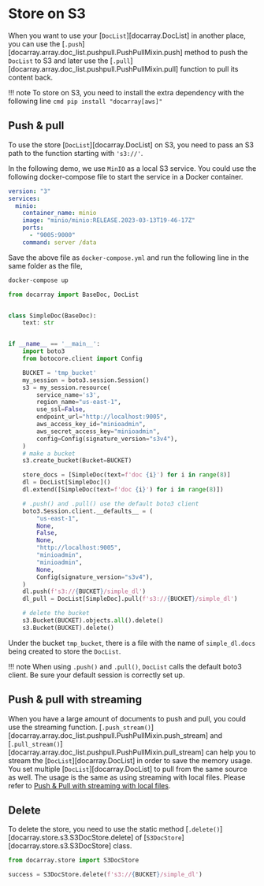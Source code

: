 # Store on S3
When you want to use your [`DocList`][docarray.DocList] in another place, you can use the 
[`.push`][docarray.array.doc_list.pushpull.PushPullMixin.push] method to push the `DocList` to S3 and later use the
[`.pull`][docarray.array.doc_list.pushpull.PushPullMixin.pull] function to pull its content back. 

!!! note
    To store on S3, you need to install the extra dependency with the following line
    ```cmd
    pip install "docarray[aws]"
    ```

## Push & pull
To use the store [`DocList`][docarray.DocList] on S3, you need to pass an S3 path to the function starting with `'s3://'`.

In the following demo, we use `MinIO` as a local S3 service. You could use the following docker-compose file to start the service in a Docker container.

```yaml
version: "3"
services:
  minio:
    container_name: minio
    image: "minio/minio:RELEASE.2023-03-13T19-46-17Z"
    ports:
      - "9005:9000"
    command: server /data
```
Save the above file as `docker-compose.yml` and run the following line in the same folder as the file,
```bash
docker-compose up
```

```python
from docarray import BaseDoc, DocList


class SimpleDoc(BaseDoc):
    text: str


if __name__ == '__main__':
    import boto3
    from botocore.client import Config

    BUCKET = 'tmp_bucket'
    my_session = boto3.session.Session()
    s3 = my_session.resource(
        service_name='s3',
        region_name="us-east-1",
        use_ssl=False,
        endpoint_url="http://localhost:9005",
        aws_access_key_id="minioadmin",
        aws_secret_access_key="minioadmin",
        config=Config(signature_version="s3v4"),
    )
    # make a bucket
    s3.create_bucket(Bucket=BUCKET)

    store_docs = [SimpleDoc(text=f'doc {i}') for i in range(8)]
    dl = DocList[SimpleDoc]()
    dl.extend([SimpleDoc(text=f'doc {i}') for i in range(8)])

    # .push() and .pull() use the default boto3 client
    boto3.Session.client.__defaults__ = (
        "us-east-1",
        None,
        False,
        None,
        "http://localhost:9005",
        "minioadmin",
        "minioadmin",
        None,
        Config(signature_version="s3v4"),
    )
    dl.push(f's3://{BUCKET}/simple_dl')
    dl_pull = DocList[SimpleDoc].pull(f's3://{BUCKET}/simple_dl')

    # delete the bucket
    s3.Bucket(BUCKET).objects.all().delete()
    s3.Bucket(BUCKET).delete()
```

Under the bucket `tmp_bucket`, there is a file with the name of `simple_dl.docs` being created to store the `DocList`.

!!! note
    When using `.push()` and `.pull()`, `DocList` calls the default boto3 client. Be sure your default session is correctly set up.


## Push & pull with streaming
When you have a large amount of documents to push and pull, you could use the streaming function. 
[`.push_stream()`][docarray.array.doc_list.pushpull.PushPullMixin.push_stream] and 
[`.pull_stream()`][docarray.array.doc_list.pushpull.PushPullMixin.pull_stream] can help you to stream the 
[`DocList`][docarray.DocList] in order to save the memory usage. You set multiple [`DocList`][docarray.DocList] to pull from the same source as well. The usage is the same as using streaming with local files. Please refer to [Push & Pull with streaming with local files](store_file.md#push-pull-with-streaming).


## Delete
To delete the store, you need to use the static method [`.delete()`][docarray.store.s3.S3DocStore.delete] of [`S3DocStore`][docarray.store.s3.S3DocStore] class.

```python
from docarray.store import S3DocStore

success = S3DocStore.delete(f's3://{BUCKET}/simple_dl')
```
